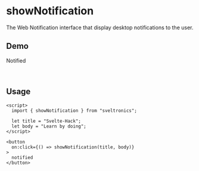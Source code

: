 # showNotification

The Web Notification interface that display desktop notifications to the user.

## Demo

<script>
  import { showNotification } from "sveltronics";

  let title = "Svelte-use";
  let body = "Learn by doing";

  function show() {
    showNotification(title, body)
  }
</script>

<div
  on:click={show}
  style="width: 100px; height: 50px; cursor: pointer;"
  class="bg-[#f0f] text-white rounded border-2 flex justify-center items-center"
>
  Notified
</div>

## Usage

```svelte
<script>
  import { showNotification } from "sveltronics";

  let title = "Svelte-Hack";
  let body = "Learn by doing";
</script>

<button
  on:click={() => showNotification(title, body)}
>
  notified
</button>
```